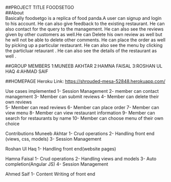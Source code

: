 ##PROJECT TITLE
  FOODSETGO      
##About  
Basically foodsetgo is a replica of food panda.A user can signup and login to his account. He can also give feedback to the existing restaurant. He can also contact for the query to the management. He can also see the reviews given by other customers as well.He can Delete his own review as well but he will not be able to delete other comments. He can place the order as well by picking up a particular restaurant. He can also see the menu by clicking the particluar retaurant . He can also see the details of the restaurant as well .   

##GROUP MEMBERS
1:MUNEEB AKHTAR
2:HAMNA FAISAL
3:ROSHAN UL HAQ
4:AHMAD SAIF

##HOMEPAGE
Heroku Link: https://shrouded-mesa-52848.herokuapp.com/   

Use cases implemented
1- Session Management
2- member can contact management
3- Member can submit reviews 
4- Member can delete their own reviews  
5- Member can read reviews 
6- Member can place order
7- Member can view menu
8- Member can view restaurant information 
9- Member can search for restaurants by name 
10- Member can choose menu of their own choice



Contributions
Muneeb Akhtar
1- Crud operations
2- Handling front end (views, css, models)
3- Session Management

Roshan Ul Haq
1- Handling front end(website pages)

Hamna Faisal
1- Crud operations
2- Handling views and models 
3- Auto completion(Angular JS)
4- Session Management

Ahmed Saif 
1- Content Writing of front end

